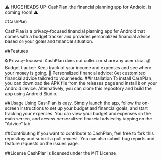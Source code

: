 ⚠️ HUGE HEADS UP: CashPlan, the financial planning app for Android, is coming soon! ⚠️

#CashPlan

CashPlan is a privacy-focused financial planning app for Android that comes with a budget tracker and provides personalized financial advice based on your goals and financial situation.

##Features

🔒 Privacy-focused: CashPlan does not collect or share any user data.
💰 Budget tracker: Keep track of your income and expenses and see where your money is going.
🤝 Personalized financial advice: Get customized financial advice tailored to your needs.
##Installation
To install CashPlan, you can download the APK file from the releases page and install it on your Android device. Alternatively, you can clone this repository and build the app using Android Studio.

##Usage
Using CashPlan is easy. Simply launch the app, follow the on-screen instructions to set up your budget and financial goals, and start tracking your expenses. You can view your budget and expenses on the main screen, and access personalized financial advice by tapping on the "Advice" tab.

##Contributing
If you want to contribute to CashPlan, feel free to fork this repository and submit a pull request. You can also submit bug reports and feature requests on the issues page.

##License
CashPlan is licensed under the MIT License.
